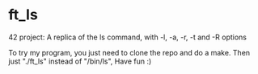 # ft_ls
42 project: A replica of the ls command, with -l, -a, -r, -t and -R options

To try my program, you just need to clone the repo and do a make. Then just "./ft_ls" instead of "/bin/ls", Have fun :)
